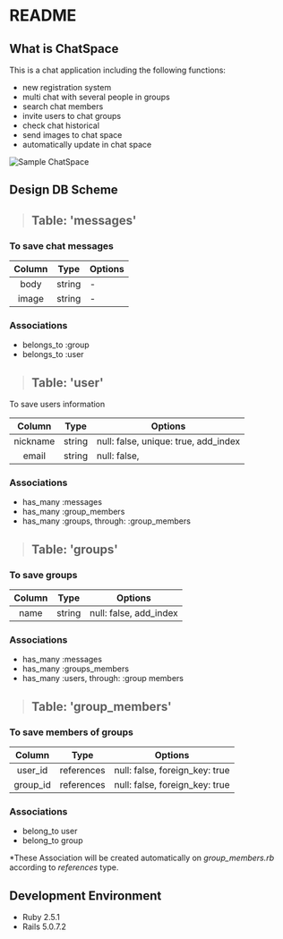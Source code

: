 # README

<!--
search for ruby version :
...
ruby --version
...
 in Terminal -->

## What is ChatSpace

This is a chat application including the following functions:

- new registration system
- multi chat with several people in groups
- search chat members
- invite users to chat groups
- check chat historical
- send images to chat space
- automatically update in chat space

![Sample ChatSpace](https://chat-space-proto.herokuapp.com/)

## Design DB Scheme

>## Table: 'messages'

### To save chat messages

|Column  |Type    |Options                       |
|:------:|:------:|------------------------------|
|body    |string  | -                            |
|image   |string  | -                            |

### Associations

- belongs_to :group
- belongs_to :user

>## Table: 'user'

To save users information

|Column    |Type    |Options                              |
|:--------:|:------:|-------------------------------------|
|nickname  |string  |null: false, unique: true, add_index |
|email     |string  |null: false,                         |

### Associations

- has_many :messages
- has_many :group_members
- has_many :groups, through: :group_members

>## Table: 'groups'

### To save groups

|Column  |Type    |Options                       |
|:------:|:------:|------------------------------|
|name    |string  |null: false, add_index        |

### **Associations**

- has_many :messages
- has_many :groups_members
- has_many :users, through: :group members

>## Table: 'group_members'

### To save members of groups

|Column  |Type       |Options                       |
|:------:|:---------:|------------------------------|
|user_id |references |null: false, foreign_key: true|
|group_id|references |null: false, foreign_key: true|

### Associations

- belong_to user
- belong_to group

*These Association will be created automatically on _group_members.rb_ according to _references_ type.

## Development Environment

- Ruby 2.5.1  
- Rails 5.0.7.2

